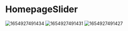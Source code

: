# HomepageSlider
![1654927491434](https://user-images.githubusercontent.com/79316453/173176011-d8e740d4-3bc5-4cc6-8f3a-a9d46a89a0a4.jpg)
![1654927491431](https://user-images.githubusercontent.com/79316453/173176033-48623cb4-3016-4d09-884c-624065132f81.jpg)
![1654927491427](https://user-images.githubusercontent.com/79316453/173176037-0d905d0f-2555-4393-a7a8-9c9f54223528.jpg)
